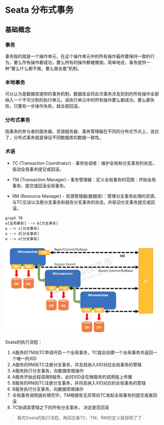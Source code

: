 # Seata 分布式事务

## 基础概念

### 事务

事务指的就是一个操作单元，在这个操作单元中的所有操作最终要保持一致的行为，要么所有操作都成功，要么所有的操作都被撤销。简单地说，事务提供一种“要么什么都不做，要么做全套”机制。

### 本地事务

可以认为是数据库提供的事务机制，数据库会将此次事务涉及到到的所有操作全部纳入一个不可分割的执行单元，该执行单元中的所有操作要么都成功，要么都失败，只要有一步操作失败，就全部回滚。

### 分布式事务

指事务的参与者的服务器、资源服务器、事务管理器在不同的分布式节点上，说白了，分布式事务就是保证不同数据库的数据一致性。

### 术语

* TC (Transaction Coordinator) - 事务协调者：维护全局和分支事务的状态，驱动全局事务提交或回滚。

* TM (Transaction Manager) - 事务管理器：定义全局事务的范围：开始全局事务、提交或回滚全局事务。

* RM (Resource Manager) - 资源管理器(数据库)：管理分支事务处理的资源，与TC交谈以注册分支事务和报告分支事务的状态，并驱动分支事务提交或回滚。

```mermaid
graph TB
a[全局事务] --> b[分支事务]
a --> c[分支事务]
a --> d[分支事务]
a --> e[分支事务]
```

![](https://raw.githubusercontent.com/HHHHire/HHHHire.github.io/master/_posts/images/seata1.png)

Seata的执行流程：

1. A服务的TM向TC申请开启一个全局事务，TC就会创建一个全局事务并返回一个唯一的XID 
2. A服务的RM向TC注册分支事务，并及其纳入XID对应全局事务的管辖 
3. A服务执行分支事务，向数据库做操作 
4. A服务开始远程调用B服务，此时XID会在微服务的调用链上传播 
5. B服务的RM向TC注册分支事务，并将其纳入XID对应的全局事务的管辖 
6. B服务执行分支事务，向数据库做操作 
7. 全局事务调用链处理完毕，TM根据有无异常向TC发起全局事务的提交或者回滚 
8. TC协调其管辖之下的所有分支事务， 决定是否回滚 

> 看完Seata的执行流程，再回去看TC、TM、RM的定义就很明了了

